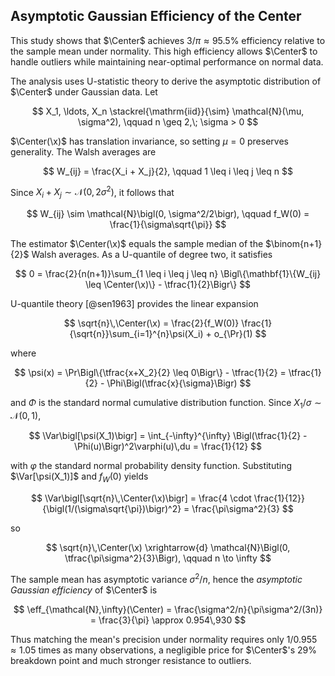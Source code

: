 ## Asymptotic Gaussian Efficiency of the Center

This study shows that $\Center$ achieves $3/\pi \approx 95.5\%$ efficiency relative to the sample mean under normality.
This high efficiency allows $\Center$ to handle outliers while maintaining near-optimal performance on normal data.

The analysis uses U-statistic theory to derive the asymptotic distribution of $\Center$ under Gaussian data.
Let

$$
X_1, \ldots, X_n \stackrel{\mathrm{iid}}{\sim} \mathcal{N}(\mu, \sigma^2), \qquad n \geq 2,\; \sigma > 0
$$

$\Center(\x)$ has translation invariance, so setting $\mu = 0$ preserves generality.
The Walsh averages are

$$
W_{ij} = \frac{X_i + X_j}{2}, \qquad 1 \leq i \leq j \leq n
$$

Since $X_i + X_j \sim \mathcal{N}(0, 2\sigma^2)$, it follows that

$$
W_{ij} \sim \mathcal{N}\bigl(0, \sigma^2/2\bigr), \qquad 
f_W(0) = \frac{1}{\sigma\sqrt{\pi}}
$$

The estimator $\Center(\x)$ equals the sample median of the $\binom{n+1}{2}$ Walsh averages.
As a U-quantile of degree two, it satisfies

$$
0 = \frac{2}{n(n+1)}\sum_{1 \leq i \leq j \leq n}
     \Bigl\{\mathbf{1}\{W_{ij} \leq \Center(\x)\} - \tfrac{1}{2}\Bigr\}
$$

U-quantile theory [@sen1963] provides the linear expansion

$$
\sqrt{n}\,\Center(\x) = \frac{2}{f_W(0)}
\frac{1}{\sqrt{n}}\sum_{i=1}^{n}\psi(X_i) + o_{\Pr}(1)
$$

where

$$
\psi(x) = \Pr\Bigl\{\tfrac{x+X_2}{2} \leq 0\Bigr\} - \tfrac{1}{2}
  = \tfrac{1}{2} - \Phi\Bigl(\tfrac{x}{\sigma}\Bigr)
$$  

and $\Phi$ is the standard normal cumulative distribution function.
Since $X_1/\sigma \sim \mathcal{N}(0, 1)$,

$$
\Var\bigl[\psi(X_1)\bigr] = \int_{-\infty}^{\infty} \Bigl(\tfrac{1}{2} - \Phi(u)\Bigr)^2\varphi(u)\,du
  = \frac{1}{12}
$$  

with $\varphi$ the standard normal probability density function.
Substituting $\Var[\psi(X_1)]$ and $f_W(0)$ yields

$$
\Var\bigl[\sqrt{n}\,\Center(\x)\bigr]
  = \frac{4 \cdot \frac{1}{12}}{\bigl(1/(\sigma\sqrt{\pi})\bigr)^2}
  = \frac{\pi\sigma^2}{3}
$$  

so

$$
\sqrt{n}\,\Center(\x) \xrightarrow{d}
\mathcal{N}\Bigl(0, \tfrac{\pi\sigma^2}{3}\Bigr),
\qquad n \to \infty
$$

The sample mean has asymptotic variance $\sigma^2/n$, hence the *asymptotic Gaussian efficiency* of $\Center$ is

$$
\eff_{\mathcal{N},\infty}(\Center)
  = \frac{\sigma^2/n}{\pi\sigma^2/(3n)}
  = \frac{3}{\pi}
  \approx 0.954\,930
$$  

Thus matching the mean's precision under normality requires only $1/0.955 \approx 1.05$ times as many observations,
  a negligible price for $\Center$'s $29\%$ breakdown point and much stronger resistance to outliers.
